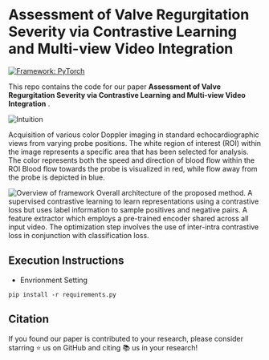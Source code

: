# Assessment of Valve Regurgitation Severity via Contrastive Learning and Multi-view Video Integration


[![Framework: PyTorch](https://img.shields.io/badge/Framework-PyTorch-orange.svg)](https://pytorch.org/) 

This repo contains the code for our paper **Assessment of Valve Regurgitation Severity via Contrastive Learning and Multi-view Video Integration**  </a>.

![Intuition](fig1.png?raw=true "Intuition")

Acquisition of various color Doppler imaging in standard echocardiographic views from varying probe positions. The white region of interest (ROI) within the image represents a specific area that has been selected for analysis. The color represents both the speed and direction of blood flow within the ROI Blood flow towards the probe is visualized in red, while flow away from the probe is depicted in blue. 

![Overview of framework](method.png?raw=true "Overview of MeediViSTA framework")
Overall architecture of the proposed method. A supervised contrastive learning to learn representations using a contrastive loss but uses label information to sample positives and negative pairs. A feature extractor which employs a pre-trained encoder shared across all input video. The optimization step involves the use of inter-intra contrastive loss in conjunction with classification loss. 

## Execution Instructions
- Envrionment Setting

```
pip install -r requirements.py
```
  
## Citation

If you found our paper is contributed to your research, please consider starring ⭐ us on GitHub and citing 📚 us in your research!
